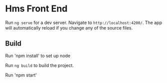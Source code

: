 
# Hms Front End

Run `ng serve` for a dev server. Navigate to `http://localhost:4200/`. The app will automatically reload if you change any of the source files.

## Build

Run 'npm install' to set up node

Run `ng build` to build the project. 

Run 'npm start' 
